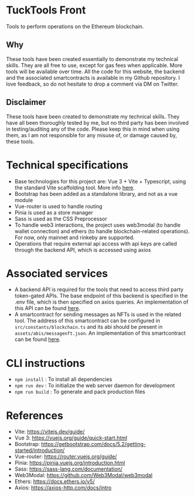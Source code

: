 # TuckTools Front
Tools to perform operations on the Ethereum blockchain.

## Why
These tools have been created essentially to demonstrate my technical skills. They are all free to use, except for gas fees when applicable. More tools will be available over time. All the code for this website, the backend and the associated smartcontracts is available in my Github repository. I love feedback, so do not hesitate to drop a comment via DM on Twitter.

## Disclaimer
These tools have been created to demonstrate my technical skills. They have all been thoroughly tested by me, but no third party has been involved in testing/auditing any of the code. Please keep this in mind when using them, as I am not responsible for any misuse of, or damage caused by, these tools.

# Technical specifications
- Base technologies for this project are: Vue 3 + Vite + Typescript, using the standard Vite scaffolding tool. More info [here](https://vitejs.dev/guide/).
- Bootstrap has been added as a standalone library, and not as a vue module
- Vue-router is used to handle routing
- Pinia is used as a store manager
- Sass is used as the CSS Preprocessor
- To handle web3 interactions, the project uses web3modal (to handle wallet connection) and ethers (to handle blockchain-related operations). For now, only mainnet and rinkeby are supported.
- Operations that require external api access with api keys are called through the backend API, which is accessed using axios

# Associated services
- A backend API is required for the tools that need to access third party token-gated APIs. The base endpoint of this backend is specified in the .env file, which is then specified on axios queries. An implementation of this API can be found [here](https://github.com/TucksonDev/tucktools-server).
- A smartcontract for sending messages as NFTs is used in the related tool. The address of this smartcontract can be configured in `src/constants/blockchain.ts` and its abi should be present in `assets/abis/messagenft.json`. An implementation of this smartcontract can be found [here](https://github.com/TucksonDev/nftmessage-smartcontract).

# CLI instructions
- `npm install` : To install all dependencies
- `npm run dev` : To initialize the web server daemon for development
- `npm run build` : To generate and pack production files


# References
- Vite: https://vitejs.dev/guide/
- Vue 3: https://vuejs.org/guide/quick-start.html
- Bootstrap: https://getbootstrap.com/docs/5.2/getting-started/introduction/
- Vue-router: https://router.vuejs.org/guide/
- Pinia: https://pinia.vuejs.org/introduction.html
- Sass: https://sass-lang.com/documentation/
- Web3Modal: https://github.com/Web3Modal/web3modal
- Ethers: https://docs.ethers.io/v5/
- Axios: https://axios-http.com/docs/intro
